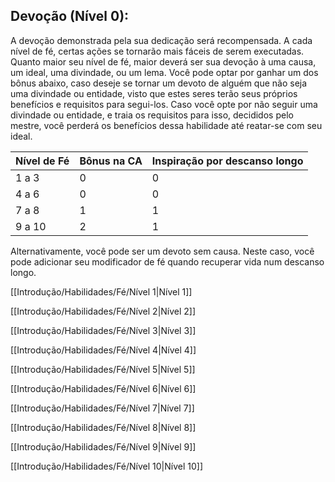 ## Devoção (Nível 0):

A devoção demonstrada pela sua dedicação será recompensada. A cada nível de fé, certas ações se tornarão mais fáceis de serem executadas. Quanto maior seu nível de fé, maior deverá ser sua devoção à uma causa, um ideal, uma divindade, ou um lema. Você pode optar por ganhar um dos bônus abaixo, caso deseje se tornar um devoto de alguém que não seja uma divindade ou entidade, visto que estes seres terão seus próprios benefícios e requisitos para segui-los. Caso você opte por não seguir uma divindade ou entidade, e traia os requisitos para isso, decididos pelo mestre, você perderá os benefícios dessa habilidade até reatar-se com seu ideal.

| Nível de Fé | Bônus na CA | Inspiração por descanso longo |
| ----------- | ----------- | ----------------------------- |
| 1 a 3       | 0           | 0                             |
| 4 a 6       | 0           | 0                             |
| 7 a 8       | 1           | 1                             |
| 9 a 10      | 2           | 1                             |

Alternativamente, você pode ser um devoto sem causa. Neste caso, você pode adicionar seu modificador de fé quando recuperar vida num descanso longo.

[[Introdução/Habilidades/Fé/Nível 1|Nível 1]]

[[Introdução/Habilidades/Fé/Nível 2|Nível 2]]

[[Introdução/Habilidades/Fé/Nível 3|Nível 3]]

[[Introdução/Habilidades/Fé/Nível 4|Nível 4]]

[[Introdução/Habilidades/Fé/Nível 5|Nível 5]]

[[Introdução/Habilidades/Fé/Nível 6|Nível 6]]

[[Introdução/Habilidades/Fé/Nível 7|Nível 7]]

[[Introdução/Habilidades/Fé/Nível 8|Nível 8]]

[[Introdução/Habilidades/Fé/Nível 9|Nível 9]]

[[Introdução/Habilidades/Fé/Nível 10|Nível 10]]